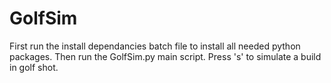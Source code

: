 # GolfSim
First run the install dependancies batch file to install all needed python packages.
Then run the GolfSim.py main script.
Press 's' to simulate a build in golf shot.
